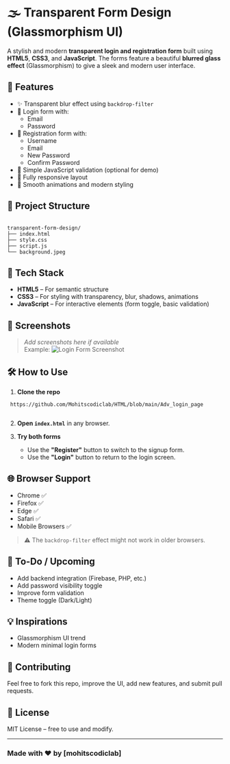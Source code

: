 # 🌫️ Transparent Form Design (Glassmorphism UI)

A stylish and modern **transparent login and registration form** built using **HTML5**, **CSS3**, and **JavaScript**. The forms feature a beautiful **blurred glass effect** (Glassmorphism) to give a sleek and modern user interface.

## 🚀 Features

- ✨ Transparent blur effect using `backdrop-filter`
- 🔐 Login form with:
  - Email
  - Password
- 📝 Registration form with:
  - Username
  - Email
  - New Password
  - Confirm Password
- 🧠 Simple JavaScript validation (optional for demo)
- 📱 Fully responsive layout
- 🎨 Smooth animations and modern styling

## 📂 Project Structure

```

transparent-form-design/
├── index.html
├── style.css
├── script.js
└── background.jpeg

````

## 🧪 Tech Stack

- **HTML5** – For semantic structure
- **CSS3** – For styling with transparency, blur, shadows, animations
- **JavaScript** – For interactive elements (form toggle, basic validation)

## 📸 Screenshots

> _Add screenshots here if available_  
> Example:
> ![Login Form Screenshot](assets/screenshot-login.png)

## 🛠️ How to Use

1. **Clone the repo**
   
```
 https://github.com/Mohitscodiclab/HTML/blob/main/Adv_login_page
 
```

2. **Open `index.html`** in any browser.

3. **Try both forms**

   * Use the **"Register"** button to switch to the signup form.
   * Use the **"Login"** button to return to the login screen.

## 🌐 Browser Support

* Chrome ✅
* Firefox ✅
* Edge ✅
* Safari ✅
* Mobile Browsers ✅

> ⚠️ The `backdrop-filter` effect might not work in older browsers.

## 📌 To-Do / Upcoming

* Add backend integration (Firebase, PHP, etc.)
* Add password visibility toggle
* Improve form validation
* Theme toggle (Dark/Light)

## 💡 Inspirations

* Glassmorphism UI trend
* Modern minimal login forms

## 🤝 Contributing

Feel free to fork this repo, improve the UI, add new features, and submit pull requests.

## 📄 License

MIT License – free to use and modify.

---

### Made with ❤️ by \[mohitscodiclab]

```

